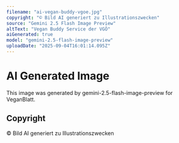 ```yaml
---
filename: "ai-vegan-buddy-vgoe.jpg"
copyright: "© Bild AI generiert zu Illustrationszwecken"
source: "Gemini 2.5 Flash Image Preview"
altText: "Vegan Buddy Service der VGÖ"
aiGenerated: true
model: "gemini-2.5-flash-image-preview"
uploadDate: "2025-09-04T16:01:14.095Z"
---
```


# AI Generated Image

This image was generated by gemini-2.5-flash-image-preview for VeganBlatt.

## Copyright
© Bild AI generiert zu Illustrationszwecken
